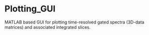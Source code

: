 # Plotting_GUI
MATLAB based GUI for plotting time-resolved gated spectra (3D-data matrices) and associated integrated slices.

